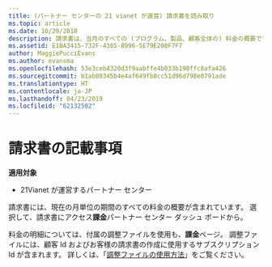 ```yaml
---
title: (パートナー センターの 21 vianet が運営) 請求書を読み取り
ms.topic: article
ms.date: 10/29/2018
description: 請求書は、当月のすべての (プログラム、製品、顧客全体の) 料金の概要です。 パートナー センター ポータル ダッシュ ボードから、請求書にアクセスします。
ms.assetid: E1BA3415-732F-4385-8996-5E79E200F7F7
author: MaggiePucciEvans
ms.author: evansma
ms.openlocfilehash: 53e3ceb4320d3f9aabffe4b033b190ffc8afa426
ms.sourcegitcommit: b1ab80345b4e4af649fb8cc51d96d798e0791ade
ms.translationtype: HT
ms.contentlocale: ja-JP
ms.lasthandoff: 04/23/2019
ms.locfileid: "62132502"
---
```

# <a name="read-your-bill"></a>請求書の記載事項

**適用対象**

-   21Vianet が運営するパートナー センター


請求書には、現在の月単位の期間のすべての料金の概要が含まれています。 選択して、請求書にアクセス**課金**パートナー センター ダッシュ ボードから。

料金の明細については、付属の調整ファイルを使用も、**課金**ページ。 調整ファイルには、顧客 Id およびお客様の請求書の作成に使用するサブスクリプション Id が含まれます。 詳しくは、「[調整ファイルの使用方法](use-the-reconciliation-files.md)」をご覧ください。


 

 

 




